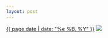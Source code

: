 ```yaml
---
layout: post
---
```


<p>
  <time><a href="/7">{{ page.date | date: "%e %B, %Y" }}</a></time>
  <a href="/7"><img src="{{ site.assets_url }}/7.jpg"/></a>
</p>
